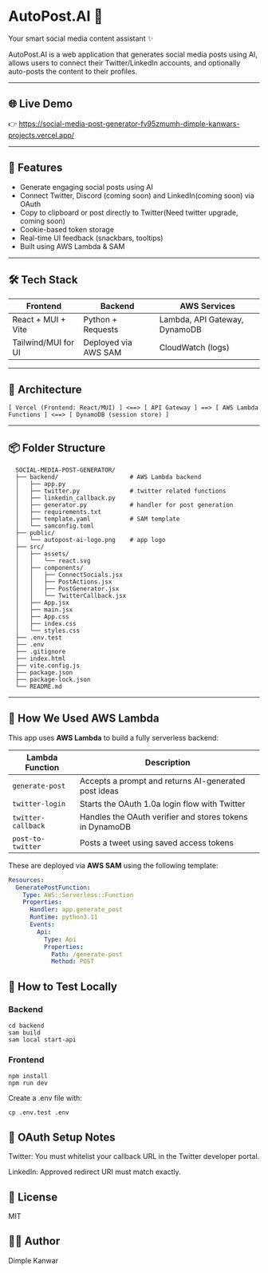 # AutoPost.AI 🚀

Your smart social media content assistant ✨

AutoPost.AI is a web application that generates social media posts using AI, allows users to connect their Twitter/LinkedIn accounts, and optionally auto-posts the content to their profiles.

---

## 🌐 Live Demo

👉 https://social-media-post-generator-fv95zmumh-dimple-kanwars-projects.vercel.app/

---

## 🧠 Features

- Generate engaging social posts using AI
- Connect Twitter, Discord (coming soon) and LinkedIn(coming soon) via OAuth
- Copy to clipboard or post directly to Twitter(Need twitter upgrade, coming soon)
- Cookie-based token storage
- Real-time UI feedback (snackbars, tooltips)
- Built using AWS Lambda & SAM

---

## 🛠️ Tech Stack

| Frontend              | Backend                        | AWS Services                      |
|----------------------|--------------------------------|------------------------------------|
| React + MUI + Vite   | Python + Requests      | Lambda, API Gateway, DynamoDB     |
| Tailwind/MUI for UI  | Deployed via AWS SAM           | CloudWatch (logs)                 |

---

## 🧩 Architecture

    [ Vercel (Frontend: React/MUI) ] <==> [ API Gateway ] ==> [ AWS Lambda Functions ] <==> [ DynamoDB (session store) ]

---

## 📦 Folder Structure

      SOCIAL-MEDIA-POST-GENERATOR/
      ├── backend/                    # AWS Lambda backend
      │   ├── app.py
      │   ├── twitter.py              # twitter related functions
      │   ├── linkedin_callback.py
      │   ├── generator.py            # handler for post generation
      │   ├── requirements.txt
      │   ├── template.yaml           # SAM template
      │   └── samconfig.toml
      ├── public/
      │   └── autopost-ai-logo.png    # app logo
      ├── src/
      │   ├── assets/
      │   │   └── react.svg
      │   ├── components/
      │   │   ├── ConnectSocials.jsx
      │   │   ├── PostActions.jsx
      │   │   ├── PostGenerator.jsx
      │   │   └── TwitterCallback.jsx
      │   ├── App.jsx
      │   ├── main.jsx
      │   ├── App.css
      │   ├── index.css
      │   └── styles.css
      ├── .env.test
      ├── .env
      ├── .gitignore
      ├── index.html
      ├── vite.config.js
      ├── package.json
      ├── package-lock.json
      └── README.md


---

## 🚀 How We Used AWS Lambda

This app uses **AWS Lambda** to build a fully serverless backend:

| Lambda Function        | Description                                                                 |
|------------------------|-----------------------------------------------------------------------------|
| `generate-post`        | Accepts a prompt and returns AI-generated post ideas                        |
| `twitter-login`        | Starts the OAuth 1.0a login flow with Twitter                               |
| `twitter-callback`     | Handles the OAuth verifier and stores tokens in DynamoDB                   |
| `post-to-twitter`      | Posts a tweet using saved access tokens                                    |

These are deployed via **AWS SAM** using the following template:

```yaml
Resources:
  GeneratePostFunction:
    Type: AWS::Serverless::Function
    Properties:
      Handler: app.generate_post
      Runtime: python3.11
      Events:
        Api:
          Type: Api
          Properties:
            Path: /generate-post
            Method: POST            
```
            
## 🧪 How to Test Locally

### Backend

    cd backend
    sam build
    sam local start-api

### Frontend

    npm install
    npm run dev

Create a .env file with:

    cp .env.test .env


## 🔐 OAuth Setup Notes

Twitter: You must whitelist your callback URL in the Twitter developer portal.

LinkedIn: Approved redirect URI must match exactly.

## 📜 License

MIT

## 👩‍💻 Author

Dimple Kanwar